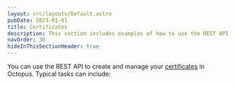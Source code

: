 ```yaml
---
layout: src/layouts/Default.astro
pubDate: 2023-01-01
title: Certificates
description: This section includes examples of how to use the REST API to create and manage certificates in Octopus.
navOrder: 30
hideInThisSectionHeader: true
---
```


You can use the REST API to create and manage your [certificates](/docs/deployments/certificates/) in Octopus. Typical tasks can include:
